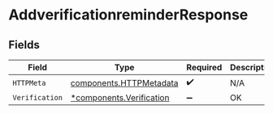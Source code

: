 # AddverificationreminderResponse


## Fields

| Field                                                               | Type                                                                | Required                                                            | Description                                                         |
| ------------------------------------------------------------------- | ------------------------------------------------------------------- | ------------------------------------------------------------------- | ------------------------------------------------------------------- |
| `HTTPMeta`                                                          | [components.HTTPMetadata](../../models/components/httpmetadata.md)  | :heavy_check_mark:                                                  | N/A                                                                 |
| `Verification`                                                      | [*components.Verification](../../models/components/verification.md) | :heavy_minus_sign:                                                  | OK                                                                  |